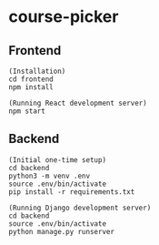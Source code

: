 # course-picker

## Frontend

```
(Installation)
cd frontend
npm install

(Running React development server)
npm start
```

## Backend

```
(Initial one-time setup)
cd backend
python3 -m venv .env
source .env/bin/activate
pip install -r requirements.txt

(Running Django development server)
cd backend
source .env/bin/activate
python manage.py runserver
```